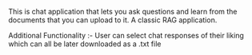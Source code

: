 This is chat application that lets you ask questions and learn from the documents that you can upload to it. A classic RAG application.

Additional Functionality :-  User can select chat responses of their liking which can all be later downloaded as a .txt file
